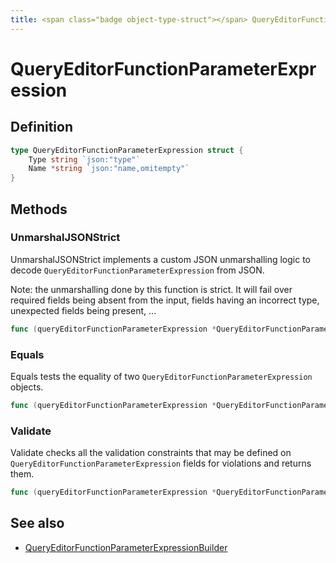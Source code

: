 ```yaml
---
title: <span class="badge object-type-struct"></span> QueryEditorFunctionParameterExpression
---
```

# <span class="badge object-type-struct"></span> QueryEditorFunctionParameterExpression

## Definition

```go
type QueryEditorFunctionParameterExpression struct {
    Type string `json:"type"`
    Name *string `json:"name,omitempty"`
}
```
## Methods

### <span class="badge object-method"></span> UnmarshalJSONStrict

UnmarshalJSONStrict implements a custom JSON unmarshalling logic to decode `QueryEditorFunctionParameterExpression` from JSON.

Note: the unmarshalling done by this function is strict. It will fail over required fields being absent from the input, fields having an incorrect type, unexpected fields being present, …

```go
func (queryEditorFunctionParameterExpression *QueryEditorFunctionParameterExpression) UnmarshalJSONStrict(raw []byte) error
```

### <span class="badge object-method"></span> Equals

Equals tests the equality of two `QueryEditorFunctionParameterExpression` objects.

```go
func (queryEditorFunctionParameterExpression *QueryEditorFunctionParameterExpression) Equals(other QueryEditorFunctionParameterExpression) bool
```

### <span class="badge object-method"></span> Validate

Validate checks all the validation constraints that may be defined on `QueryEditorFunctionParameterExpression` fields for violations and returns them.

```go
func (queryEditorFunctionParameterExpression *QueryEditorFunctionParameterExpression) Validate() error
```

## See also

 * <span class="badge builder"></span> [QueryEditorFunctionParameterExpressionBuilder](./builder-QueryEditorFunctionParameterExpressionBuilder.md)
